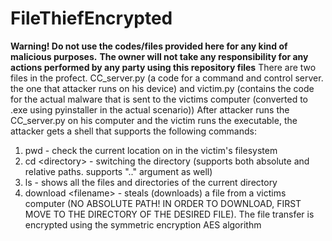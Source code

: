 # FileThiefEncrypted
**Warning! Do not use the codes/files provided here for any kind of malicious purposes.**
**The owner will not take any responsibility for any actions performed by any party using this repository files**
There are two files in the profect. CC_server.py (a code for a command and control server. the one that attacker runs on his device) and victim.py (contains the code for the actual malware that is sent to the victims computer (converted to .exe using pyinstaller in the actual scenario))
After attacker runs the CC_server.py on his computer and the victim runs the executable, the attacker gets a shell that supports the following commands:
  1. pwd - check the current location on in the victim's filesystem
  2. cd \<directory\> - switching the directory (supports both absolute and relative paths. supports ".." argument as well)
  3. ls - shows all the files and directories of the current directory
  4. download \<filename\> - steals (downloads) a file from a victims computer (NO ABSOLUTE PATH! IN ORDER TO DOWNLOAD, FIRST MOVE TO THE DIRECTORY OF THE DESIRED FILE). The file transfer is encrypted using the symmetric encryption AES algorithm
